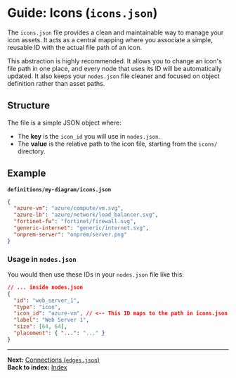 # Guide: Icons (`icons.json`)

The `icons.json` file provides a clean and maintainable way to manage your icon assets. It acts as a central mapping where you associate a simple, reusable ID with the actual file path of an icon.

This abstraction is highly recommended. It allows you to change an icon's file path in one place, and every node that uses its ID will be automatically updated. It also keeps your `nodes.json` file cleaner and focused on object definition rather than asset paths.

## Structure

The file is a simple JSON object where:
-   The **key** is the `icon_id` you will use in `nodes.json`.
-   The **value** is the relative path to the icon file, starting from the `icons/` directory.

## Example

**`definitions/my-diagram/icons.json`**
```json
{
  "azure-vm": "azure/compute/vm.svg",
  "azure-lb": "azure/network/load_balancer.svg",
  "fortinet-fw": "fortinet/firewall.svg",
  "generic-internet": "generic/internet.svg",
  "onprem-server": "onprem/server.png"
}
```

### Usage in `nodes.json`

You would then use these IDs in your `nodes.json` file like this:

```json
// ... inside nodes.json
{
  "id": "web_server_1",
  "type": "icon",
  "icon_id": "azure-vm", // <-- This ID maps to the path in icons.json
  "label": "Web Server 1",
  "size": [64, 64],
  "placement": { "...": "..." }
}
```

---
**Next:** [Connections (`edges.json`)](./defining-edges.md)\
**Back to index:** [Index](./index.md)
